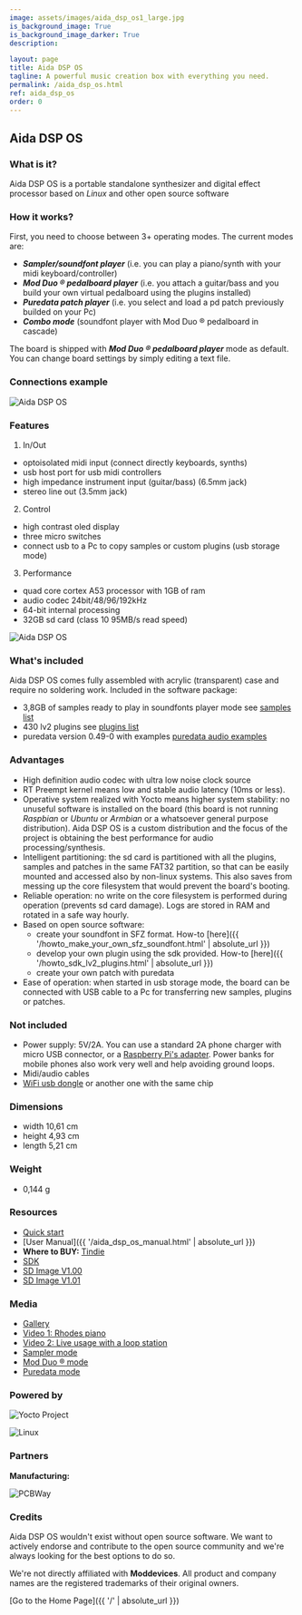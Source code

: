 ```yaml
---
image: assets/images/aida_dsp_os1_large.jpg
is_background_image: True
is_background_image_darker: True
description:

layout: page
title: Aida DSP OS
tagline: A powerful music creation box with everything you need.
permalink: /aida_dsp_os.html
ref: aida_dsp_os
order: 0
---
```


## Aida DSP OS

### What is it?

Aida DSP OS is a portable standalone synthesizer and digital effect processor based on _Linux_ and other open source software

### How it works?

First, you need to choose between 3+ operating modes. The current modes are:

* _**Sampler/soundfont player**_ (i.e. you can play a piano/synth with your midi keyboard/controller) 
* _**Mod Duo &reg; pedalboard player**_ (i.e. you attach a guitar/bass and you build your own virtual pedalboard using the plugins installed)
* _**Puredata patch player**_ (i.e. you select and load a pd patch previously builded on your Pc)
* _**Combo mode**_ (soundfont player with Mod Duo &reg; pedalboard in cascade)

The board is shipped with _**Mod Duo &reg; pedalboard player**_ mode as default. You can change board settings by simply editing a text file.

### Connections example

![Aida DSP OS](assets/images/aida_dsp_os_connections1_large.jpg)

### Features
  
1. In/Out
  * optoisolated midi input (connect directly keyboards, synths)
  * usb host port for usb midi controllers
  * high impedance instrument input (guitar/bass) (6.5mm jack)
  * stereo line out (3.5mm jack)
2. Control
  * high contrast oled display
  * three micro switches
  * connect usb to a Pc to copy samples or custom plugins (usb storage mode)
3. Performance
  * quad core cortex A53 processor with 1GB of ram
  * audio codec 24bit/48/96/192kHz
  * 64-bit internal processing
  * 32GB sd card (class 10 95MB/s read speed)

![Aida DSP OS](assets/images/aida_dsp_os2_medium.jpg)

### What's included

Aida DSP OS comes fully assembled with acrylic (transparent) case and require no soldering work. Included in the software
package:
- 3,8GB of samples ready to play in soundfonts player mode see [samples list](https://drive.google.com/drive/folders/11b5uSavJboytXnDFgocN8cjFrTf7xIc7?usp=sharing)
- 430 lv2 plugins see [plugins list](https://drive.google.com/drive/folders/11b5uSavJboytXnDFgocN8cjFrTf7xIc7?usp=sharing)
- puredata version 0.49-0 with examples [puredata audio examples](https://drive.google.com/drive/folders/11b5uSavJboytXnDFgocN8cjFrTf7xIc7?usp=sharing)

### Advantages

- High definition audio codec with ultra low noise clock source
- RT Preempt kernel means low and stable audio latency (10ms or less).
- Operative system realized with Yocto means higher system stability: no unuseful software
is installed on the board (this board is not running _Raspbian_ or _Ubuntu_ or _Armbian_ or a whatsoever general purpose distribution). Aida DSP OS
is a custom distribution and the focus of the project is obtaining the best performance for audio processing/synthesis.
- Intelligent partitioning: the sd card is partitioned with all the plugins, samples and patches in the same FAT32 partition, so that
can be easily mounted and accessed also by non-linux systems. This also saves from messing up the core filesystem that would prevent the board's booting.
- Reliable operation: no write on the core filesystem is performed during operation (prevents sd card damage). Logs are stored in RAM and rotated in a safe way hourly.
- Based on open source software:
  * create your soundfont in SFZ format. How-to [here]({{ '/howto_make_your_own_sfz_soundfont.html' | absolute_url }})
  * develop your own plugin using the sdk provided. How-to [here]({{ '/howto_sdk_lv2_plugins.html' | absolute_url }})
  * create your own patch with puredata
- Ease of operation: when started in usb storage mode, the board can be connected with USB cable to a Pc for transferring new samples, plugins or patches.

### Not included

- Power supply: 5V/2A. You can use a standard 2A phone charger with micro USB connector, or a [Raspberry Pi's adapter](https://www.amazon.it/Aukru-Alimentatore-Raspberry-modello-Modello/dp/B01566WOAG/ref=sr_1_8?__mk_it_IT=%C3%85M%C3%85%C5%BD%C3%95%C3%91&keywords=raspberry+pi+supply&qid=1569943965&s=gateway&sr=8-8). Power banks for mobile phones also work very well and help avoiding ground loops.
- Midi/audio cables
- [WiFi usb dongle](https://www.amazon.it/D-Link-DWA-121-Adattatore-Wireless-Antracite/dp/B004X8R7HY/ref=sr_1_5?__mk_it_IT=%C3%85M%C3%85%C5%BD%C3%95%C3%91&keywords=d-link%20usb%20wifi&qid=1584376986&sr=8-5&swrs=B3D668556947E065B2CE782FAA97C263&fbclid=IwAR0Vr2L_k0_AUy2j_GJnvZMGryFhYNdQ8MEbCz_ExXT1v740eG5xbv9u0pg) or another one with the same chip

### Dimensions

- width 10,61 cm
- height 4,93 cm
- length 5,21 cm

### Weight

- 0,144 g

### Resources

- [Quick start]()
- [User Manual]({{ '/aida_dsp_os_manual.html' | absolute_url }})
- **Where to BUY:** [Tindie](https://www.tindie.com/products/Maxdsp/aida-dsp-os/)
- [SDK](https://drive.google.com/drive/folders/1hVDwNKM-71I9deZ_zFdNpo2buZoSFEat?usp=sharing)
- [SD Image V1.00]()
- [SD Image V1.01]()

### Media

- [Gallery]()
- [Video 1: Rhodes piano](https://www.youtube.com/watch?v=kfzPL0KXjlY)
- [Video 2: Live usage with a loop station](https://www.youtube.com/watch?v=8az4FD6caq4)
- [Sampler mode](https://www.youtube.com/channel/UCHDkEU3hgz7rVfUCDqRAoJQ)
- [Mod Duo &reg; mode](https://www.youtube.com/channel/UCHDkEU3hgz7rVfUCDqRAoJQ)
- [Puredata mode](https://www.youtube.com/channel/UCHDkEU3hgz7rVfUCDqRAoJQ)

### Powered by

![Yocto Project](assets/images/yocto_project_logo1.png)

![Linux](assets/images/tux_logo1.png)

### Partners

**Manufacturing:**

![PCBWay](assets/images/pcbway_logo1.jpeg)

### Credits

Aida DSP OS wouldn't exist without open source software. We want to actively endorse and contribute to the open source community and we're always looking for the best options to do so.

We're not directly affiliated with **Moddevices**. All product and company names are the registered trademarks of their original owners.

[Go to the Home Page]({{ '/' | absolute_url }})
